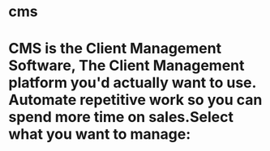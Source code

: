 # cms
# CMS is the Client Management Software, The Client Management platform you'd actually want to use. Automate repetitive work so you can spend more time on sales.Select what you want to manage: